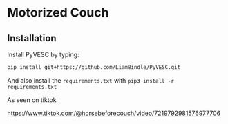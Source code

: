 # Motorized Couch

## Installation

Install PyVESC by typing:
```bash
pip install git+https://github.com/LiamBindle/PyVESC.git
```

And also install the `requirements.txt` with `pip3 install -r requirements.txt`

As seen on tiktok

https://www.tiktok.com/@horsebeforecouch/video/7219792981576977706
